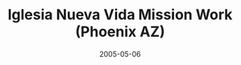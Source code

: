 ---
date: &id001 2005-05-06
end_date: 2013-01-01
location:
  address: null
  city: Phoenix
  state: AZ
minister:
- end: null
  name: Alberto Gomez
  start: 0001-01-01
  type: Organizing Pastor
ministers:
- Alberto Gomez
name: Iglesia Nueva Vida Mission Work
names: null
origination_date: *id001
raw_data: "AZ\nPhoenix\nIglesia Nueva Vida Mission Work (May 6, 2005\u201313)\n\
  (absorbed into Calvin OPC)\nOrg. Pastor: Alberto Gomez"
received_from: null
states:
- AZ
status:
  active: false
  end_date: null
  reason: absorbed into Calvin OPC
  received_from: null
  withdrawal_to: null
title: Iglesia Nueva Vida Mission Work (Phoenix AZ)

---